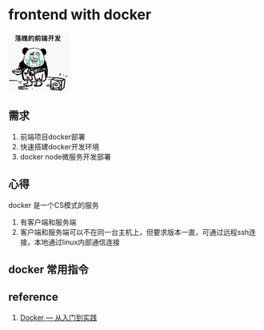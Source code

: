# frontend with docker
![落魄的前端开发](./assets/frontend.png)
<!-- ![jquery](./assets/jq.jpg) -->
## 需求
1. 前端项目docker部署
2. 快速搭建docker开发环境
3. docker node微服务开发部署 
## 心得
docker 是一个CS模式的服务
1. 有客户端和服务端
2. 客户端和服务端可以不在同一台主机上，但要求版本一直，可通过远程ssh连接，本地通过linux内部通信连接
## docker 常用指令

## reference
1. [Docker — 从入门到实践](https://docker_practice.gitee.io/image/list.html)
